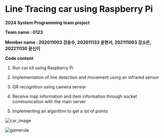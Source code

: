 Line Tracing car using Raspberry Pi
=
**2024 System Programming team project**

**Team name : 0123**

**Member name : 202011003 강승수, 202011133 윤현서, 202111003 강소은, 202211130 윤신이**

**Code content**

1. Run car kit using Raspberry Pi

2. Implementation of line detection and movement using an infrared sensor

3. QR recognition using camera sensor

4. Receive map information and item information through socket communication with the main server

5. Implementing an algorithm to get a lot of points

![car_image](https://github.com/franktome/2024_System_Programming_teamproject/assets/154505487/bdc918f0-b50d-460d-82ea-1e9356ce50e0)

![gamerule](https://github.com/franktome/2024_System_Programming_teamproject/assets/154505487/e80a7403-eb06-4e39-b83c-d102b8a35c1b)
